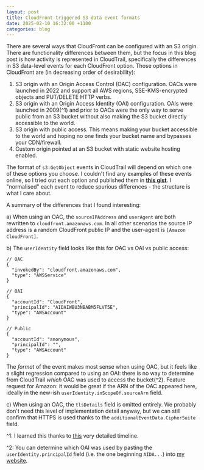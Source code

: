 ```yaml
---
layout: post
title: CloudFront-triggered S3 data event formats
date: 2025-02-10 16:32:00 +1100
categories: blog
---
```


There are several ways that CloudFront can be configured with an S3 origin. There
are functionality differences between them, but the focus in this blog post is
how activity is represented in CloudTrail, specifically the differences in S3
data-level events for each CloudFront option. Those options in CloudFront are 
(in decreasing order of desirability):

1. S3 origin with an Origin Access Control (OAC) configuration. OACs were launched
   in 2022 and support all AWS regions, SSE-KMS-encrypted objects and PUT/DELETE
   HTTP verbs. 
2. S3 origin with an Origin Access Identity (OAI) configuration. OAIs were 
   launched in 2009(^1) and prior to OACs were the only way to serve public from
   an S3 bucket without also making the S3 bucket directly accessible to the 
   world.
3. S3 origin with public access. This means making your bucket accessible to the
   world and hoping no one finds your bucket name and bypasses your CDN/firewall.
4. Custom origin pointed at an S3 bucket with static website hosting enabled.

The format of `s3:GetObject` events in CloudTrail will depend on which one of
these options you choose. I couldn't find any examples of these events online,
so I tried out each option and published them in [**this gist**][gist]. I 
"normalised" each event to reduce spurious differences - the structure is what 
I care about.

A summary of the differences that I found interesting:

a) When using an OAC, the `sourceIPAddress` and `userAgent` are both rewritten
to `cloudfront.amazonaws.com`. In all other scenarios the source IP address
is a random CloudFront public IP and the user-agent is `[Amazon CloudFront]`.

b) The `userIdentity` field looks like this for OAC vs OAI vs public access:

```json5
// OAC
{
  "invokedBy": "cloudfront.amazonaws.com",
  "type": "AWSService"
}

// OAI
{
  "accountId": "CloudFront",
  "principalId": "AIDAIWBU3NBABM5FLVT5E",
  "type": "AWSAccount"
}

// Public
{
  "accountId": "anonymous",
  "principalId": "",
  "type": "AWSAccount"
}
```

The _format_ of the event makes most sense when using OAC, but it feels like a
slight regression compared to using an OAI: there is no way to determine from
CloudTrail _which_ OAC was used to access the bucket(^2). Feature request for Amazon:
it would be great if the ARN of the OAC appeared here, ideally in the new-ish
`userIdentity.inScopeOf.sourceArn` field. 

c) When using an OAC, the `tlsDetails` field is omitted entirely. We probably
don't need this level of implementation detail anyway, but we can still confirm
that HTTPS is used thanks to the `additionalEventData.CipherSuite` field.

^1: I learned this thanks to [this][timeline] very detailed timeline.

^2: You can determine which OAI was used by pasting the `userIdentity.principalId`
field (i.e. the one beginning `AIDA...`) into [my website][awsid].

[gist]: https://gist.github.com/aidansteele/31d6055de2ec98e31807fdf96511b4c6
[timeline]: https://hidekazu-konishi.com/entry/aws_history_and_timeline_amazon_s3.html
[awsid]: https://awsid.dev.ak2.au/

